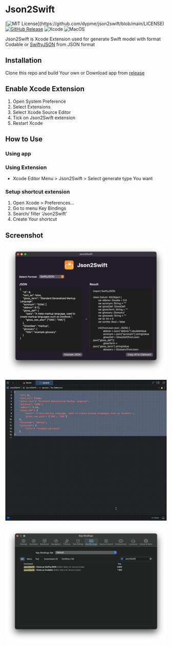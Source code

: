 # Json2Swift

[![MIT License](https://img.shields.io/apm/l/atomic-design-ui.svg?)](https://github.com/dypme/json2swift/blob/main/LICENSE)
[![GitHub Release](https://img.shields.io/github/release/dypme/json2swift.svg?style=flat)](https://github.com/dypme/json2swift/releases)
![Xcode](https://img.shields.io/badge/tested-Xcode%2013-blue)
![MacOS](https://img.shields.io/badge/platform-macos-lightgrey)

Json2Swift is Xcode Extension used for generate Swift model with format Codable or [SwiftyJSON](https://github.com/SwiftyJSON/SwiftyJSON) from JSON format

## Installation
Clone this repo and build Your own or Download app from [release](https://github.com/dypme/json2swift/releases)

## Enable Xcode Extension
1. Open System Preference
2. Select Extensions
3. Select Xcode Source Editor
4. Tick on Json2Swift extension
5. Restart Xcode

## How to Use
### Using app

### Using Extension
- Xcode Editor Menu > Json2Swift > Select generate type You want

### Setup shortcut extension
1. Open Xcode > Preferences...
2. Go to menu Key Bindings
3. Search/ filter 'Json2Swift'
4. Create Your shortcut  

## Screenshot
<img src="https://raw.githubusercontent.com/dypme/json2swift/main/images/app.png" alt="Json2Swift" title="Json2Swift" width="557"/><br><br>
<img src="https://raw.githubusercontent.com/dypme/json2swift/main/images/demo.gif" alt="Json2Swift" title="Json2Swift" width="600"/><br><br>
<img src="https://raw.githubusercontent.com/dypme/json2swift/main/images/keys.png" alt="Json2Swift" title="Json2Swift" width="557"/>
